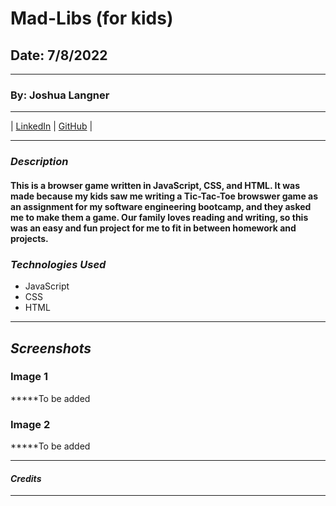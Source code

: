 # Mad-Libs (for kids)

## Date: 7/8/2022

---

### By: Joshua Langner

---

| [LinkedIn](https://www.linkedin.com/in/josh-langner-48) | [GitHub](https://github.com/jlangner87) |

---

### **_Description_**

#### This is a browser game written in JavaScript, CSS, and HTML. It was made because my kids saw me writing a Tic-Tac-Toe browswer game as an assignment for my software engineering bootcamp, and they asked me to make them a game. Our family loves reading and writing, so this was an easy and fun project for me to fit in between homework and projects.

### **_Technologies Used_**

- JavaScript
- CSS
- HTML

---

## **_Screenshots_**

### Image 1

**\***To be added

### Image 2

**\***To be added

---

#### _Credits_

---
